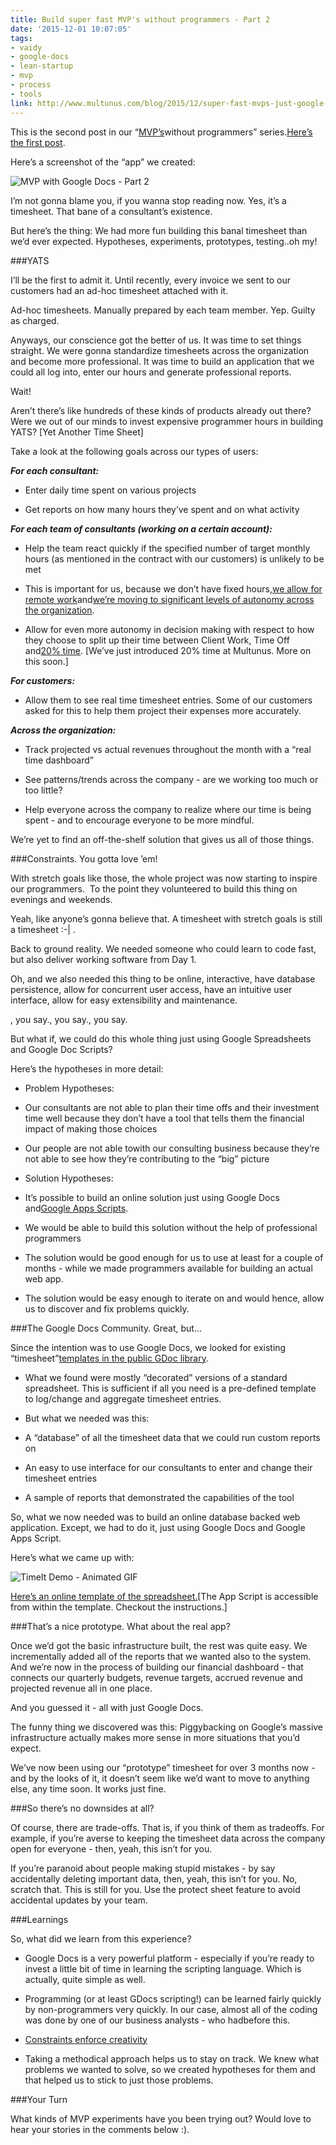 ```yaml
---
title: Build super fast MVP's without programmers - Part 2
date: '2015-12-01 10:07:05'
tags:
- vaidy
- google-docs
- lean-startup
- mvp
- process
- tools
link: http://www.multunus.com/blog/2015/12/super-fast-mvps-just-google-docs-part-2/
---
```


This is the second post in our “[MVP’s](https://en.wikipedia.org/wiki/Minimum_viable_product)without programmers” series.[Here’s the first post](http://www.multunus.com/blog/2015/11/super-fast-mvps-using-just-google-docs-part-1/).


Here’s a screenshot of the “app” we created:


![MVP with Google Docs - Part 2](https://s3.amazonaws.com/multunus-website/uploads/2015/11/MVP-with-Google-Docs-Part-2.png)


I’m not gonna blame you, if you wanna stop reading now. Yes, it’s a timesheet. That bane of a consultant’s existence.


But here’s the thing: We had more fun building this banal timesheet than we’d ever expected. Hypotheses, experiments, prototypes, testing..oh my!


###YATS



I’ll be the first to admit it. Until recently, every invoice we sent to our customers had an ad-hoc timesheet attached with it.


Ad-hoc timesheets. Manually prepared by each team member. Yep. Guilty as charged.


Anyways, our conscience got the better of us. It was time to set things straight. We were gonna standardize timesheets across the organization and become more professional. It was time to build an application that we could all log into, enter our hours and generate professional reports.


Wait!


Aren’t there’s like hundreds of these kinds of products already out there? Were we out of our minds to invest expensive programmer hours in building YATS? [Yet Another Time Sheet]


Take a look at the following goals across our types of users:

***For each consultant:***

*  Enter daily time spent on various projects

*  Get reports on how many hours they’ve spent and on what activity


***For each team of consultants (working on a certain account):***



*  Help the team react quickly if the specified number of target monthly hours (as mentioned in the contract with our customers) is unlikely to be met

*  This is important for us, because we don’t have fixed hours,[we allow for remote work](http://www.multunus.com/blog/2015/11/work-remotely-or-together-thats-wrong-question/)and[we’re moving to significant levels of autonomy across the organization](http://www.multunus.com/blog/2015/09/our-autonomous-salary-system-the-background-story-part-1/).

    
*  Allow for even more autonomy in decision making with respect to how they choose to split up their time between Client Work, Time Off and[20% time](http://blog.codinghorror.com/today-is-goof-off-at-work-day/). [We’ve just introduced 20% time at Multunus. More on this soon.]


***For customers:***


*  Allow them to see real time timesheet entries. Some of our customers asked for this to help them project their expenses more accurately.


***Across the organization:***



*  Track projected vs actual revenues throughout the month with a “real time dashboard”

    
*  See patterns/trends across the company - are we working too much or too little?

    
*  Help everyone across the company to realize where our time is being spent - and to encourage everyone to be more mindful.


We’re yet to find an off-the-shelf solution that gives us all of those things.


###Constraints. You gotta love ’em!



With stretch goals like those, the whole project was now starting to inspire our programmers.  To the point they volunteered to build this thing on evenings and weekends.


Yeah, like anyone’s gonna believe that. A timesheet with stretch goals is still a timesheet :-| .


Back to ground reality. We needed someone who could learn to code fast, but also deliver working software from Day 1.


Oh, and we also needed this thing to be online, interactive, have database persistence, allow for concurrent user access, have an intuitive user interface, allow for easy extensibility and maintenance.


, you say., you say., you say.


But what if, we could do this whole thing just using Google Spreadsheets and Google Doc Scripts?


Here’s the hypotheses in more detail:


*  Problem Hypotheses:


*  Our consultants are not able to plan their time offs and their investment time well because they don’t have a tool that tells them the financial impact of making those choices

    
*  Our people are not able towith our consulting business because they’re not able to see how they’re contributing to the “big” picture
    
*  Solution Hypotheses:

*  It’s possible to build an online solution just using Google Docs and[Google Apps Scripts](https://developers.google.com/apps-script/?hl=en).

    
*  We would be able to build this solution without the help of professional programmers

    
*  The solution would be good enough for us to use at least for a couple of months - while we made programmers available for building an actual web app.

    
*  The solution would be easy enough to iterate on and would hence, allow us to discover and fix problems quickly.


###The Google Docs Community. Great, but...



Since the intention was to use Google Docs, we looked for existing “timesheet”[templates in the public GDoc library](https://drive.google.com/a/multunus.com/templates?q=timesheets&sort=rating&view=public).


*  What we found were mostly “decorated” versions of a standard spreadsheet. This is sufficient if all you need is a pre-defined template to log/change and aggregate timesheet entries.

    
*  But what we needed was this:

*  A “database” of all the timesheet data that we could run custom reports on

    
*  An easy to use interface for our consultants to enter and change their timesheet entries

    
*  A sample of reports that demonstrated the capabilities of the tool


So, what we now needed was to build an online database backed web application. Except, we had to do it, just using Google Docs and Google Apps Script.


Here’s what we came up with:


![TimeIt Demo - Animated GIF](https://s3.amazonaws.com/multunus-website/uploads/2015/11/timeit_optim.gif)



[Here’s an online template of the spreadsheet.](https://docs.google.com/spreadsheets/d/1YgeKOYqwNarJJwVfAN52lRSC4dFY3JhNK5rJgh4LkyM/edit#gid=14693585&vpid=A1)[The App Script is accessible from within the template. Checkout the instructions.]


###That’s a nice prototype. What about the real app?



Once we’d got the basic infrastructure built, the rest was quite easy. We incrementally added all of the reports that we wanted also to the system. And we’re now in the process of building our financial dashboard - that connects our quarterly budgets, revenue targets, accrued revenue and projected revenue all in one place.


And you guessed it - all with just Google Docs.


The funny thing we discovered was this: Piggybacking on Google’s massive infrastructure actually makes more sense in more situations that you’d expect.


We’ve now been using our “prototype” timesheet for over 3 months now - and by the looks of it, it doesn’t seem like we’d want to move to anything else, any time soon. It works just fine.


###So there’s no downsides at all?



Of course, there are trade-offs. That is, if you think of them as tradeoffs. For example, if you’re averse to keeping the timesheet data across the company open for everyone - then, yeah, this isn’t for you.


If you’re paranoid about people making stupid mistakes - by say accidentally deleting important data, then, yeah, this isn’t for you. No, scratch that. This is still for you. Use the protect sheet feature to avoid accidental updates by your team.


###Learnings



So, what did we learn from this experience?


*  Google Docs is a very powerful platform - especially if you’re ready to invest a little bit of time in learning the scripting language. Which is actually, quite simple as well.

    
*  Programming (or at least GDocs scripting!) can be learned fairly quickly by non-programmers very quickly. In our case, almost all of the coding was done by one of our business analysts - who hadbefore this.

    
*  [Constraints enforce creativity](http://scottberkun.com/2008/do-constraints-help-creative-thinking/)

    
*  Taking a methodical approach helps us to stay on track. We knew what problems we wanted to solve, so we created hypotheses for them and that helped us to stick to just those problems.


###Your Turn



What kinds of MVP experiments have you been trying out? Would love to hear your stories in the comments below :).
